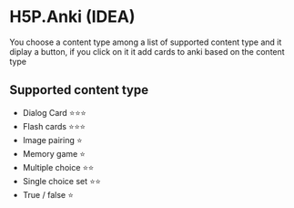 # H5P.Anki (IDEA)

You choose a content type among a list of supported content type and it diplay a button, if you click on it it add cards to anki based on the content type

## Supported content type

- Dialog Card ⭐⭐⭐
- Flash cards ⭐⭐⭐
- Image pairing ⭐
- Memory game ⭐
- Multiple choice ⭐⭐
- Single choice set ⭐⭐
- True / false ⭐
